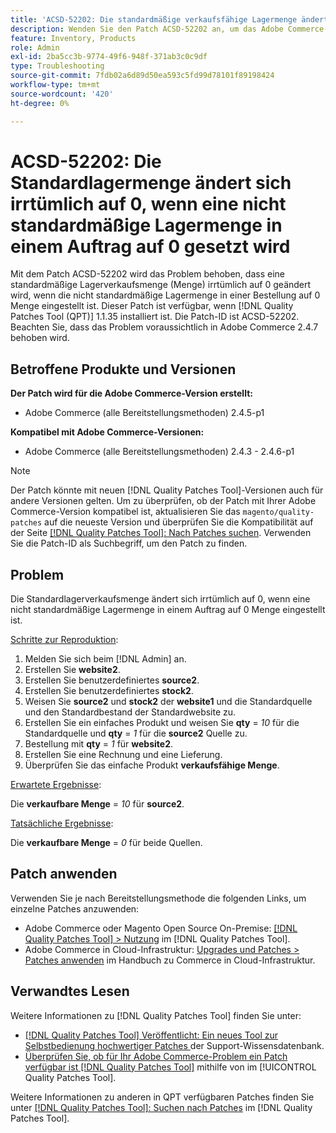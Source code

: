 ```yaml
---
title: 'ACSD-52202: Die standardmäßige verkaufsfähige Lagermenge ändert sich irrtümlich auf 0, wenn die nicht standardmäßige Lagermenge in der richtigen Reihenfolge auf 0 gesetzt wird'
description: Wenden Sie den Patch ACSD-52202 an, um das Adobe Commerce-Problem zu beheben, bei dem sich eine standardmäßige Lagerverkaufsmenge irrtümlicherweise in 0 ändert, wenn der nicht standardmäßige Lagerbestand in einer Bestellung auf 0 Menge festgelegt ist.
feature: Inventory, Products
role: Admin
exl-id: 2ba5cc3b-9774-49f6-948f-371ab3c0c9df
type: Troubleshooting
source-git-commit: 7fdb02a6d89d50ea593c5fd99d78101f89198424
workflow-type: tm+mt
source-wordcount: '420'
ht-degree: 0%

---
```


# ACSD-52202: Die Standardlagermenge ändert sich irrtümlich auf 0, wenn eine nicht standardmäßige Lagermenge in einem Auftrag auf 0 gesetzt wird

Mit dem Patch ACSD-52202 wird das Problem behoben, dass eine standardmäßige Lagerverkaufsmenge (Menge) irrtümlich auf 0 geändert wird, wenn die nicht standardmäßige Lagermenge in einer Bestellung auf 0 Menge eingestellt ist. Dieser Patch ist verfügbar, wenn [!DNL Quality Patches Tool (QPT)] 1.1.35 installiert ist. Die Patch-ID ist ACSD-52202. Beachten Sie, dass das Problem voraussichtlich in Adobe Commerce 2.4.7 behoben wird.

## Betroffene Produkte und Versionen

**Der Patch wird für die Adobe Commerce-Version erstellt:**

* Adobe Commerce (alle Bereitstellungsmethoden) 2.4.5-p1

**Kompatibel mit Adobe Commerce-Versionen:**

* Adobe Commerce (alle Bereitstellungsmethoden) 2.4.3 - 2.4.6-p1

>[!NOTE]
>
>Der Patch könnte mit neuen [!DNL Quality Patches Tool]-Versionen auch für andere Versionen gelten. Um zu überprüfen, ob der Patch mit Ihrer Adobe Commerce-Version kompatibel ist, aktualisieren Sie das `magento/quality-patches` auf die neueste Version und überprüfen Sie die Kompatibilität auf der Seite [[!DNL Quality Patches Tool]: Nach Patches suchen](https://experienceleague.adobe.com/tools/commerce-quality-patches/index.html). Verwenden Sie die Patch-ID als Suchbegriff, um den Patch zu finden.

## Problem

Die Standardlagerverkaufsmenge ändert sich irrtümlich auf 0, wenn eine nicht standardmäßige Lagermenge in einem Auftrag auf 0 Menge eingestellt ist.

<u>Schritte zur Reproduktion</u>:

1. Melden Sie sich beim [!DNL Admin] an.
1. Erstellen Sie **website2**.
1. Erstellen Sie benutzerdefiniertes **source2**.
1. Erstellen Sie benutzerdefiniertes **stock2**.
1. Weisen Sie **source2** und **stock2** der **website1** und die Standardquelle und den Standardbestand der Standardwebsite zu.
1. Erstellen Sie ein einfaches Produkt und weisen Sie **qty** = *10* für die Standardquelle und **qty** = *1* für die **source2** Quelle zu.
1. Bestellung mit **qty** = *1* für **website2**.
1. Erstellen Sie eine Rechnung und eine Lieferung.
1. Überprüfen Sie das einfache Produkt **verkaufsfähige Menge**.

<u>Erwartete Ergebnisse</u>:

Die **verkaufbare Menge** = *10* für **source2**.

<u>Tatsächliche Ergebnisse</u>:

Die **verkaufbare Menge** = *0* für beide Quellen.

## Patch anwenden

Verwenden Sie je nach Bereitstellungsmethode die folgenden Links, um einzelne Patches anzuwenden:

* Adobe Commerce oder Magento Open Source On-Premise: [[!DNL Quality Patches Tool] > Nutzung](/help/tools/quality-patches-tool/usage.md) im [!DNL Quality Patches Tool].
* Adobe Commerce in Cloud-Infrastruktur: [Upgrades und Patches > Patches anwenden](https://experienceleague.adobe.com/docs/commerce-cloud-service/user-guide/develop/upgrade/apply-patches.html) im Handbuch zu Commerce in Cloud-Infrastruktur.

## Verwandtes Lesen

Weitere Informationen zu [!DNL Quality Patches Tool] finden Sie unter:

* [[!DNL Quality Patches Tool] Veröffentlicht: Ein neues Tool zur Selbstbedienung hochwertiger Patches ](https://experienceleague.adobe.com/en/docs/commerce-operations/tools/quality-patches-tool/quality-patches-tool-to-self-serve-quality-patches) der Support-Wissensdatenbank.
* [Überprüfen Sie, ob für Ihr Adobe Commerce-Problem ein Patch verfügbar ist [!DNL Quality Patches Tool]](/help/tools/quality-patches-tool/patches-available-in-qpt/check-patch-for-magento-issue-with-magento-quality-patches.md) mithilfe von im [!UICONTROL Quality Patches Tool].


Weitere Informationen zu anderen in QPT verfügbaren Patches finden Sie unter [[!DNL Quality Patches Tool]: Suchen nach Patches](https://experienceleague.adobe.com/tools/commerce-quality-patches/index.html) im [!DNL Quality Patches Tool].

